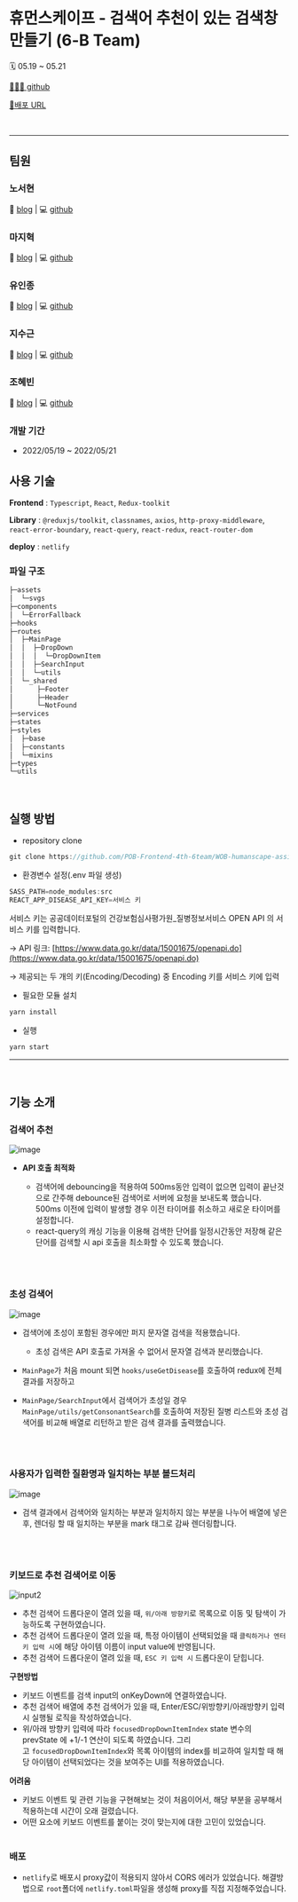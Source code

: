 # 휴먼스케이프 - 검색어 추천이 있는 검색창 만들기 (6-B Team)
🗓️ 05.19 ~ 05.21

[👨🏻‍💻 github](https://github.com/POB-Frontend-4th-6team/WOB-humanscape-assignment-Bteam)

[🔗배포 URL](https://humanscape-assignment-6bteam.netlify.app/)

<br>
<hr>

## 팀원
### 노서현

📒 [blog](https://doooodle932.tistory.com/) | 💻 [github](https://github.com/Seohyun-Roh)

### 마지혁

📒 [blog](https://velog.io/@maji93) | 💻 [github](https://github.com/majih93)

### 유인종

📒 [blog](https://velog.io/@in3166) | 💻 [github](https://github.com/in3166)

### 지수근

📒 [blog](https://velog.io/@wltnrms0629) | 💻 [github](https://github.com/jsg0629)

### 조혜빈

📒 [blog](https://hb829.tistory.com/) | 💻 [github](https://github.com/hyebin829)


### 개발 기간
- 2022/05/19 ~ 2022/05/21


## 사용 기술

**Frontend** : `Typescript`, `React`, `Redux-toolkit`

**Library** : `@reduxjs/toolkit`, `classnames`, `axios`, `http-proxy-middleware`, `react-error-boundary`, `react-query`, `react-redux`, `react-router-dom`

**deploy** : `netlify`
<br>

### 파일 구조
```bash
├─assets
│  └─svgs
├─components
│  └─ErrorFallback
├─hooks
├─routes
│  ├─MainPage
│  │  ├─DropDown
│  │  │  └─DropDownItem
│  │  ├─SearchInput
│  │  └─utils
│  └─_shared
│      ├─Footer
│      ├─Header
│      └─NotFound
├─services
├─states
├─styles
│  ├─base
│  ├─constants
│  └─mixins
├─types
└─utils
``` 

<br>

## 실행 방법

- repository clone

```jsx
git clone https://github.com/POB-Frontend-4th-6team/WOB-humanscape-assignment-Bteam.git
```

- 환경변수 설정(.env 파일 생성)

```jsx
SASS_PATH=node_modules:src
REACT_APP_DISEASE_API_KEY=서비스 키
```

서비스 키는 공공데이터포털의 건강보험심사평가원_질병정보서비스 OPEN API 의 서비스 키를 입력합니다. 

→ API 링크: [https://www.data.go.kr/data/15001675/openapi.do](https://www.data.go.kr/data/15001675/openapi.do)

→ 제공되는 두 개의 키(Encoding/Decoding) 중 Encoding 키를 서비스 키에 입력

- 필요한 모듈 설치

```jsx
yarn install
```

- 실행

```jsx
yarn start
```

<hr>
<br>

## 기능 소개

### 검색어 추천
![image](https://user-images.githubusercontent.com/45654988/169681311-65e38ae3-b525-4c41-b14e-dbde79e28a1e.png)

- **API 호출 최적화**

  - 검색어에 debouncing을 적용하여 500ms동안 입력이 없으면 입력이 끝난것으로 간주해 debounce된 검색어로 서버에 요청을 보내도록 했습니다. 500ms 이전에 입력이 발생할 경우 이전 타이머를 취소하고 새로운 타이머를 설정합니다.
  - react-query의 캐싱 기능을 이용해 검색한 단어를 일정시간동안 저장해 같은 단어를 검색할 시 api 호출을 최소화할 수 있도록 했습니다.

<br><br>

### 초성 검색어 

![image](https://user-images.githubusercontent.com/45654988/169681312-35c83718-e815-4d35-a874-1b16b1fa1ed8.png)

- 검색어에 초성이 포함된 경우에만 퍼지 문자열 검색을 적용했습니다.
  - 초성 검색은 API 호출로 가져올 수 없어서 문자열 검색과 분리했습니다.

- `MainPage`가 처음 mount 되면 `hooks/useGetDisease`를 호출하여 redux에 전체 결과를 저장하고
- `MainPage/SearchInput`에서 검색어가 초성일 경우 `MainPage/utils/getConsonantSearch`를 호출하여 저장된 질병 리스트와 초성 검색어를 비교해 배열로 리턴하고 받은 검색 결과를 출력했습니다.


<br><br>

### 사용자가 입력한 질환명과 일치하는 부분 볼드처리

![image](https://user-images.githubusercontent.com/45654988/169681316-99b74d03-6aef-46bf-8a6b-35a90776224d.png)


- 검색 결과에서 검색어와 일치하는 부분과 일치하지 않는 부분을 나누어 배열에 넣은 후, 렌더링 할 때 일치하는 부분을 mark 태그로 감싸 렌더링합니다.

<br><br>

### 키보드로 추천 검색어로 이동
![input2](https://user-images.githubusercontent.com/45654988/169681509-0ef2b5bf-e05f-49ae-a500-70d3dd1fbdbd.gif)

- 추천 검색어 드롭다운이 열려 있을 때, `위/아래 방향키`로 목록으로 이동 및 탐색이 가능하도록 구현하였습니다.
- 추천 검색어 드롭다운이 열려 있을 때, 특정 아이템이 선택되었을 때 `클릭하거나 엔터키 입력 시`에 해당 아이템 이름이 input value에 반영됩니다.
- 추천 검색어 드롭다운이 열려 있을 때, `ESC 키 입력 시` 드롭다운이 닫힙니다.

**구현방법**

- 키보드 이벤트를 검색 input의 onKeyDown에 연결하였습니다.
- 추천 검색어 배열에 추천 검색어가 있을 때, Enter/ESC/위방향키/아래방향키 입력 시 실행될 로직을 작성하였습니다.
- 위/아래 방향키 입력에 따라 `focusedDropDownItemIndex` state 변수의 prevState 에 +1/-1 연산이 되도록 하였습니다. 그리고 `focusedDropDownItemIndex`와 목록 아이템의 index를 비교하여 일치할 때 해당 아이템이 선택되었다는 것을 보여주는 UI를 적용하였습니다.

**어려움**

- 키보드 이벤트 및 관련 기능을 구현해보는 것이 처음이어서, 해당 부분을 공부해서 적용하는데 시간이 오래 걸렸습니다.
- 어떤 요소에 키보드 이벤트를 붙이는 것이 맞는지에 대한 고민이 있었습니다.
<br><br>

### 배포

- `netlify`로 배포시 proxy값이 적용되지 않아서 CORS 에러가 있었습니다. 해결방법으로 `root`폴더에 `netlify.toml`파일을 생성해 proxy를 직접 지정해주었습니다.
